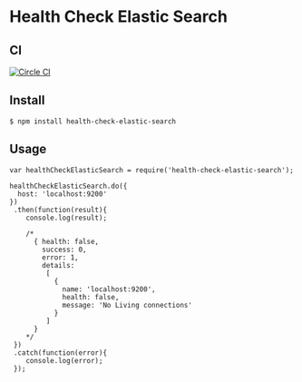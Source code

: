 # Health Check Elastic Search

## CI
[![Circle CI](https://circleci.com/gh/LucasRodrigues/health-check-elastic-search/tree/master.svg?style=svg)](https://circleci.com/gh/LucasRodrigues/health-check-elastic-search/tree/master)

## Install

```
$ npm install health-check-elastic-search
```

## Usage

```
var healthCheckElasticSearch = require('health-check-elastic-search');

healthCheckElasticSearch.do({
  host: 'localhost:9200'
})
 .then(function(result){
    console.log(result); 
    
    /* 
      { health: false,
        success: 0,
        error: 1,
        details: 
         [ 
           { 
             name: 'localhost:9200',
             health: false,
             message: 'No Living connections' 
           } 
         ] 
      }
    */
 })
 .catch(function(error){
    console.log(error); 
 });
```